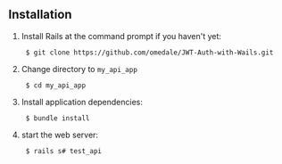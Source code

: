 
## Installation

1. Install Rails at the command prompt if you haven't yet:

        $ git clone https://github.com/omedale/JWT-Auth-with-Wails.git

2. Change directory to `my_api_app` 

        $ cd my_api_app


3. Install application dependencies:

        $ bundle install

4. start the web server:

        $ rails s# test_api
